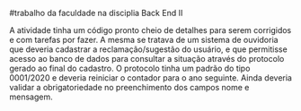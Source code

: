 #trabalho da faculdade na disciplia Back End II

A atividade tinha um código pronto cheio de detalhes para serem corrigidos e com tarefas por fazer. 
A mesma se tratava de um sistema de ouvidoria que deveria cadastrar a reclamação/sugestão do usuário, e que permitisse acesso ao banco de dados para consultar a situação através do protocolo gerado ao final do cadastro. 
O protocolo tinha um padrão do tipo 0001/2020 e deveria reiniciar o contador para o ano seguinte. Ainda deveria validar a obrigatoriedade no preenchimento dos campos nome e mensagem.
